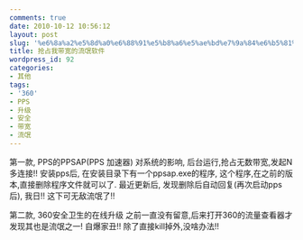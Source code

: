 ```yaml
---
comments: true
date: 2010-10-12 10:56:12
layout: post
slug: '%e6%8a%a2%e5%8d%a0%e6%88%91%e5%b8%a6%e5%ae%bd%e7%9a%84%e6%b5%81%e6%b0%93%e8%bd%af%e4%bb%b6'
title: 抢占我带宽的流氓软件
wordpress_id: 92
categories:
- 其他
tags:
- '360'
- PPS
- 升级
- 安全
- 带宽
- 流氓
---
```


第一款, PPS的PPSAP(PPS 加速器)
对系统的影响, 后台运行,抢占无数带宽,发起N多连接!!
安装pps后, 在安装目录下有一个ppsap.exe的程序, 这个程序,在之前的版本,直接删除程序文件就可以了. 最近更新后, 发现删除后自动回复(再次启动pps后), 我日!! 这下可无敌流氓了!!

第二款, 360安全卫生的在线升级
之前一直没有留意,后来打开360的流量查看器才发现其也是流氓之一! 自爆家丑!!
除了直接kill掉外,没啥办法!!
